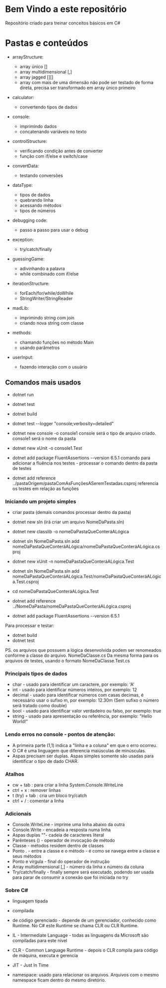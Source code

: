 # Bem Vindo a este repositório

Repositório criado para treinar conceitos básicos em C#

# Pastas e conteúdos

- arrayStructure:
    - array único []
    - array multidimensional [,]
    - array jagged [][]
    - array com mais de uma dimensão  não pode ser testado de forma direta, precisa ser transformado em array único primeiro

- calculator:
    - convertendo tipos de dados

- console: 
    - imprimindo dados
    - concatenando variáveis no texto

- controlStructure:
    - verificando condição antes de converter
    - função com if/else e switch/case

- convertData:
    - testando conversões

- dataType:
    - tipos de dados
    - quebrando linha
    - acessando métodos
    - tipos de números

- debugging code:
    - passo a passo para usar o debug

- exception:
    - try/catch/finally

- guessingGame:
    - adivinhando a palavra
    - while combinado com if/else

- iterationStructure:
    - forEach/for/while/doWhile
    - StringWriter/StringReader

- madLib:
    - imprimindo string com join
    - criando nova string com classe

- methods:
    - chamando funções no método Main
    - usando parâmetros

- userInput:
    - fazendo interação com o usuário

## Comandos mais usados

- dotnet run
- dotnet test
- dotnet build
- dotnet test --logger "console;verbosity=detailed"

- dotnet new console -o console1
    console será o tipo de arquivo criado. console1 será o nome da pasta

- dotnet new xUnit -o console1.Test
- dotnet add package FluentAssertions --version 6.5.1
    comando para adicionar a fluência nos testes - processar o comando dentro da pasta de testes
- dotnet add reference ../pastaOrigem/pastaComAsFunçõesASeremTestadas.csproj
    referencia os testes em relação as funções

### Iniciando um projeto simples
- criar pasta (demais comandos processar dentro da pasta)
- dotnet new sln (irá criar um arquivo NomeDaPasta.sln)
- dotnet new classlib -o nomeDaPastaQueConteráALógica
- dotnet sln NomeDaPasta.sln add nomeDaPastaQueConteráALógica/nomeDaPastaQueConteráALógica.csproj

- dotnet new xUnit -n nomeDaPastaQueConteráALógica.Test
- dotnet sln NomeDaPasta.sln add nomeDaPastaQueConteráALógica.Test/nomeDaPastaQueConteráALógica.Test.csproj
- cd nomeDaPastaQueConteráALógica.Test
- dotnet add reference ../NomeDaPasta/nomeDaPastaQueConteráALógica.csproj
- dotnet add package FluentAssertions --version 6.5.1

Para processar e testar:
 - dotnet build
 - dotnet test

PS. os arquivos que possuem a lógica desenvolvida podem ser renomeados conforme a classe do arquivo. NomeDaClasse.cs
Da mesma forma para os arquivos de testes, usando o formato NomeDaClasse.Test.cs

### Principais tipos de dados

- char - usado para identificar um caractere, por exemplo: 'A'
- int - usado para identificar números inteiros, por exemplo: 12
- decimal - usado para identificar números com casas decimas, é necessário usar o sufixo m, por exemplo: 12.30m (Sem sufixo o número será tratado como double)
- bool - usado para identificar valor verdadeiro ou falso, por exemplo: true
- string - usado para apresentação ou referência, por exemplo: "Hello World!"

### Lendo erros no console - pontos de atenção:

 - A primeira parte (1,1) indica a "linha e a coluna" em que o erro ocorreu.
 - O C# é uma linguagem que diferencia maiúsculas de minúsculas.
 - Aspas precisam ser duplas. Aspas simples somente são usadas para identificar o tipo de dado CHAR.

### Atalhos

- cw + tab : para criar a linha System.Console.WriteLine
- ctrl + x : remover linhas
- t (try) + tab : cria um bloco try/catch
- ctrl + / : comentar a linha

### Adicionais

- Console.WriteLine - imprime uma linha abaixo da outra
- Console.Write - encadeia a resposta numa linha
- Aspas duplas ""- cadeia de caracteres literal
- Parênteses () - operador de invocação de método
- Classe - métodos residem dentro de classes
- Ponto . - entre a classe e o método - é como se navega entre a classe e seus métodos
- Ponto e vírgula - final do operador de instrução
- Array multidimensional [,] - número da linha x número da coluna
- Try/catch/finally - finally sempre será executado, podendo ser usada para parar de consumir a conexão que foi iniciada no try

### Sobre C#
 
 - linguagem tipada
 - compilada
 - de código gerenciado - depende de um gerenciador, conhecido como Runtime. No C# este Runtime se chama CLR ou CLR Runtime.

 - IL - Intermediate Language - todas as linguagens da Microsoft são compiladas para este nível
 - CLR - Common Language Runtime - depois o CLR compila para código de máquina, executa e gerencia
 - JIT - Just In Time

  - namespace: usado para relacionar os arquivos. Arquivos com o mesmo namespace ficam dentro do mesmo diretório.